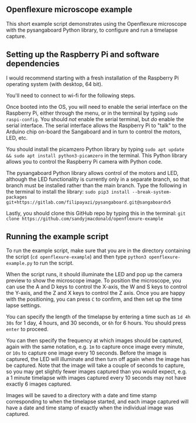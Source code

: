 ## Openflexure microscope example

This short example script demonstrates using the Openflexure microscope with the pysangaboard Python library, to configure and run a timelapse capture.

## Setting up the Raspberry Pi and software dependencies

I would recommend starting with a fresh installation of the Raspberry Pi operating system (with desktop, 64 bit).

You'll need to connect to wi-fi for the following steps.

Once booted into the OS, you will need to enable the serial interface on the Raspberry Pi, either through the menu, or in the terminal by typing `sudo raspi-config`. You should _not_ enable the serial terminal, but _do_ enable the serial interface. The serial interface allows the Raspberry Pi to "talk" to the Arduino chip on-board the Sangaboard and in turn to control the motors, LED, etc.

You should install the picamzero Python library by typing `sudo apt update && sudo apt install python3-picamzero` in the terminal. This Python library allows you to control the Raspberry Pi camera with Python code.

The pysangaboard Python library allows control of the motors and LED, although the LED functionality is currently only in a separate branch, so that branch must be installed rather than the main branch. Type the following in the terminal to install the library: `sudo pip3 install --break-system-packages git+https://gitlab.com/filipayazi/pysangaboard.git@sangaboardv5`

Lastly, you should clone this GitHub repo by typing this in the terminal: `git clone https://github.com/sandyjmacdonald/openflexure-example`

## Running the example script

To run the example script, make sure that you are in the directory containing the script (`cd openflexure-example`) and then type `python3 openflexure-example.py` to run the script.

When the script runs, it should illuminate the LED and pop up the camera preview to show the microscope image. To position the microscope, you can use the A and D keys to control the X-axis, the W and S keys to control the Y-axis, and the Z and X keys to control the Z axis. Once you are happy with the positioning, you can press `C` to confirm, and then set up the time lapse settings.

You can specify the length of the timelapse by entering a time such as `1d 4h 30s` for 1 day, 4 hours, and 30 seconds, or `6h` for 6 hours. You should press `enter` to proceed.

You can then specify the frequency at which images should be captured, again with the same notation, e.g. `1m` to capture once image every minute, or `10s` to capture one image every 10 seconds. Before the image is captured, the LED will illuminate and then turn off again when the image has be captured. Note that the image will take a couple of seconds to capture, so you may get slightly fewer images captured than you would expect, e.g. a 1 minute timelapse with images captured every 10 seconds may not have exactly 6 images captured.

Images will be saved to a directory with a date and time stamp corresponding to when the timelapse started, and each image captured will have a date and time stamp of exactly when the individual image was captured.